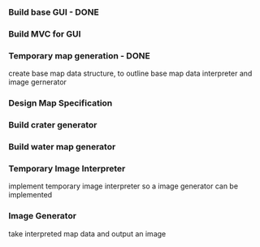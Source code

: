 ### Build base GUI - DONE

### Build MVC for GUI

### Temporary map generation - DONE
create base map data structure, to outline base map data interpreter and image gernerator

### Design Map Specification

### Build crater generator

### Build water map generator

### Temporary Image Interpreter
implement temporary image interpreter so a image generator can be implemented

### Image Generator
take interpreted map data and output an image
